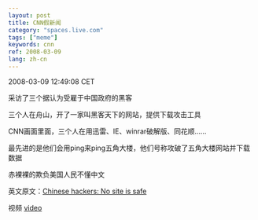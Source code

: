 ```yaml
---
layout: post
title: CNN假新闻
category: "spaces.live.com"
tags: ["meme"]
keywords: cnn
ref: 2008-03-09
lang: zh-cn
---
```


2008-03-09 12:49:08 CET

采访了三个据认为受雇于中国政府的黑客

三个人在舟山，开了一家叫黑客天下的网站，提供下载攻击工具

CNN画面里面，三个人在用迅雷、IE、winrar破解版、同花顺……

最先进的是他们会用ping来ping五角大楼，他们号称攻破了五角大楼网站并下载数据

赤裸裸的欺负美国人民不懂中文 

英文原文：[Chinese hackers: No site is safe](http://www.cnn.com/2008/TECH/03/07/china.hackers/index.html#cnnSTCVideo)

视频
[video](http://www.youtube.com/watch?v=yAUKfdNwhco)


